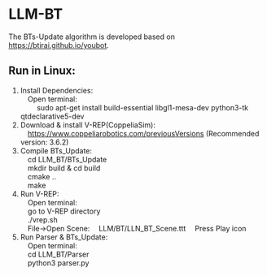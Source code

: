 # LLM-BT
The BTs-Update algorithm is developed based on https://btirai.github.io/youbot.  
## Run in Linux:  
1. Install Dependencies:  
    &emsp;Open terminal:  
         &emsp; &emsp;sudo apt-get install build-essential libgl1-mesa-dev python3-tk qtdeclarative5-dev
2. Download & install V-REP(CoppeliaSim):  
    &emsp;https://www.coppeliarobotics.com/previousVersions (Recommended version: 3.6.2)  
3. Compile BTs_Update:  
    &emsp;cd LLM_BT/BTs_Update  
    &emsp;mkdir build & cd build  
    &emsp;cmake ..  
    &emsp;make  
4. Run V-REP:  
    &emsp;Open terminal:  
        &emsp;go to V-REP directory  
        &emsp;./vrep.sh  
        &emsp;File->Open Scene:
        &emsp;LLM/BT/LLN_BT_Scene.ttt
        &emsp;Press Play icon  
5. Run Parser & BTs_Update:  
    &emsp;Open terminal:  
         &emsp;cd LLM_BT/Parser  
         &emsp;python3 parser.py  
